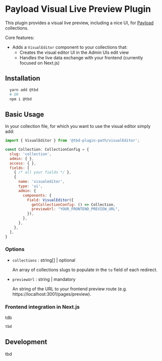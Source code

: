 # Payload Visual Live Preview Plugin
This plugin provides a visual live preview, including a nice UI, for [Payload](https://github.com/payloadcms/payload) collections.

Core features:

- Adds a `VisualEditor` component to your collections that:
  - Creates the visual editor UI in the Admin UIs edit view
  - Handles the live data exchange with your frontend (currently focused on Next.js)

## Installation

```bash
  yarn add @tbd
  # OR
  npm i @tbd
```

## Basic Usage

In your collection file, for which you want to use the visual editor simply add:

```js
import { VisualEditor } from '@tbd-plugin-path/visualEditor';

const Collection: CollectionConfig = {
  slug: 'collection',
  admin: { },
  access: { },
  fields: [
    { /* all your fields */ },
    {
      name: 'visualeditor',
      type: 'ui',
      admin: {
        components: {
          Field: VisualEditor({
            getCollectionConfig: () => Collection,
            previewUrl: "YOUR_FRONTEND_PREVIEW_URL",
          }),
        },
      },
    },
  ],
}
```

### Options

- `collections` : string[] | optional

  An array of collections slugs to populate in the `to` field of each redirect.
  
- `previewUrl` : string | mandatory

  An string of the URL to your frontend preview route (e.g. https://localhost:3001/pages/preview).
  
  
### Frontend integration in Next.js 

tdb

```js
tbd
```

## Development

tbd
